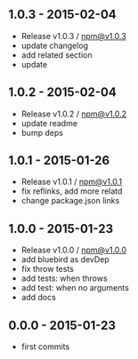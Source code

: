 

## 1.0.3 - 2015-02-04
- Release v1.0.3 / npm@v1.0.3
- update changelog
- add related section
- update

## 1.0.2 - 2015-02-04
- Release v1.0.2 / npm@v1.0.2
- update readme
- bump deps

## 1.0.1 - 2015-01-26
- Release v1.0.1 / npm@v1.0.1
- fix reflinks, add more relatd
- change package.json links

## 1.0.0 - 2015-01-23
- Release v1.0.0 / npm@v1.0.0
- add bluebird as devDep
- fix throw tests
- add tests: when throws
- add test: when no arguments
- add docs

## 0.0.0 - 2015-01-23
- first commits